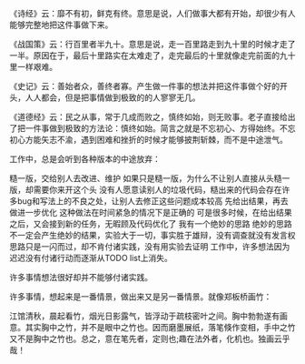 《诗经》云：靡不有初，鲜克有终。意思是说，人们做事大都有开始，却很少有人能够完整地把这件事做下来。

《战国策》云：行百里者半九十。意思是说，走一百里路走到九十里的时候才走了一半。原因在于，最后十里路实在太难走了，走完最后的十里就像走完前面的九十里一样艰难。

《史记》云：善始者众，善终者寡。产生做一件事的想法并把这件事做个好的开头，人人都会，但是把事情做到极致的的人寥寥无几。

《道德经》云：民之从事，常于几成而败之，慎终如始，则无败事。老子直接给出了把一件事做到极致的方法论：慎终如始。简言之就是不忘初心、方得始终。不忘初心方能矢志不渝，遇到困难和挫折的时候才能够披荆斩棘，而不是中途泄气。

工作中，总是会听到各种版本的中途放弃：

糙一版，交给别人去改进、维护
如果只是糙一版，为什么不让别人直接从头糙一版，却需要你来开这个头
没有人愿意读别人的垃圾代码，糙出来的代码会存在许多bug和写法上的不良之处，让别人去修正这些问题成本较高
先给出结果，再去做进一步优化
这种做法在时间紧急的情况下是正确的
可是很多时候，在给出结果之后，又会接到新的任务，无暇顾及代码优化了
我有一个绝妙的思路
绝妙的思路不一定会产生绝妙的结果，实验大于一切，事实胜于雄辩，没有调查就没有发言权
思路只是一闪而过，却不肯付诸实践，没有用实验去证明
工作中，许多想法因为迟迟没有付诸行动而逐渐从TODO list上消失。

许多事情想法很好却并不能够付诸实践。

许多事情，想起来是一番情景，做出来又是另一番情景。就像郑板桥画竹：

江馆清秋，晨起看竹，烟光日影露气，皆浮动于疏枝密叶之间。胸中勃勃遂有画意。其实胸中之竹，并不是眼中之竹也。因而磨墨展纸，落笔倏作变相，手中之竹又不是胸中之竹也。总之，意在笔先者，定则也;趣在法外者，化机也。独画云乎哉！